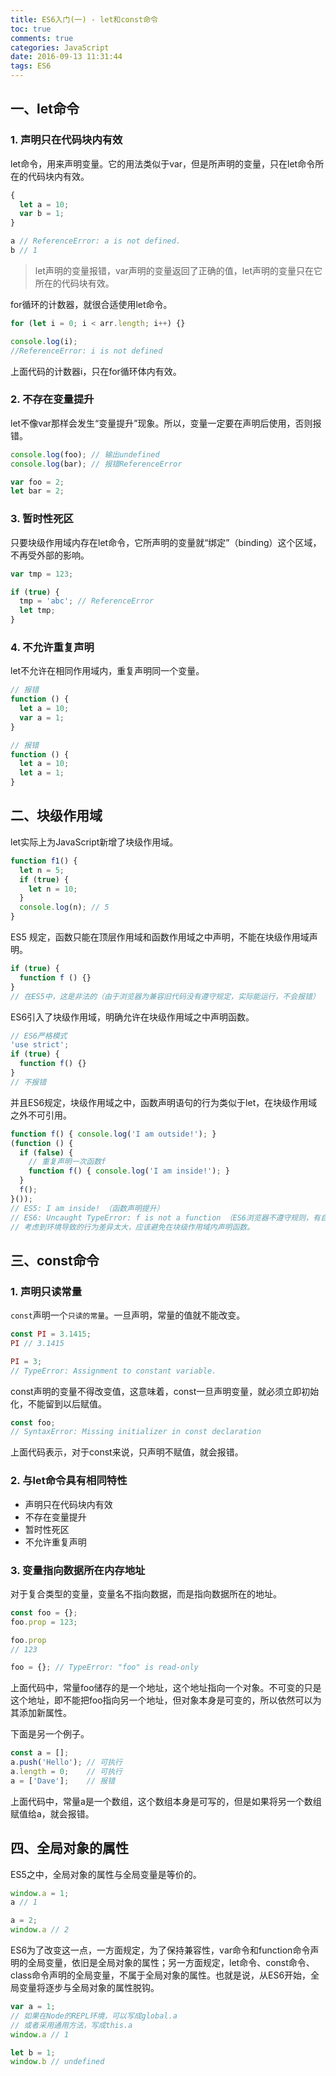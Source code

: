 ```yaml
---
title: ES6入门(一) - let和const命令
toc: true
comments: true
categories: JavaScript
date: 2016-09-13 11:31:44
tags: ES6
---
```


## 一、let命令

### 1. 声明只在代码块内有效

let命令，用来声明变量。它的用法类似于var，但是所声明的变量，只在let命令所在的代码块内有效。

```js
{
  let a = 10;
  var b = 1;
}

a // ReferenceError: a is not defined.
b // 1
```
<!-- more -->
>let声明的变量报错，var声明的变量返回了正确的值，let声明的变量只在它所在的代码块有效。

for循环的计数器，就很合适使用let命令。

```js
for (let i = 0; i < arr.length; i++) {}

console.log(i);
//ReferenceError: i is not defined
```
上面代码的计数器i，只在for循环体内有效。

### 2. 不存在变量提升

let不像var那样会发生“变量提升”现象。所以，变量一定要在声明后使用，否则报错。

```js
console.log(foo); // 输出undefined
console.log(bar); // 报错ReferenceError

var foo = 2;
let bar = 2;
```

### 3. 暂时性死区

只要块级作用域内存在let命令，它所声明的变量就“绑定”（binding）这个区域，不再受外部的影响。
```js
var tmp = 123;

if (true) {
  tmp = 'abc'; // ReferenceError
  let tmp;
}
```

### 4. 不允许重复声明

let不允许在相同作用域内，重复声明同一个变量。
```js
// 报错
function () {
  let a = 10;
  var a = 1;
}

// 报错
function () {
  let a = 10;
  let a = 1;
}
```

## 二、块级作用域

let实际上为JavaScript新增了块级作用域。

```js
function f1() {
  let n = 5;
  if (true) {
    let n = 10;
  }
  console.log(n); // 5
}
```


ES5 规定，函数只能在顶层作用域和函数作用域之中声明，不能在块级作用域声明。

```js
if (true) {
  function f () {}
}
// 在ES5中，这是非法的（由于浏览器为兼容旧代码没有遵守规定，实际能运行，不会报错）
```

ES6引入了块级作用域，明确允许在块级作用域之中声明函数。

```js
// ES6严格模式
'use strict';
if (true) {
  function f() {}
}
// 不报错
```

并且ES6规定，块级作用域之中，函数声明语句的行为类似于let，在块级作用域之外不可引用。

```js
function f() { console.log('I am outside!'); }
(function () {
  if (false) {
    // 重复声明一次函数f
    function f() { console.log('I am inside!'); }
  }
  f();
}());
// ES5: I am inside! （函数声明提升）
// ES6: Uncaught TypeError: f is not a function （ES6浏览器不遵守规则，有自己的行为，类似于var）
// 考虑到环境导致的行为差异太大，应该避免在块级作用域内声明函数。
```

## 三、const命令

### 1. 声明只读常量

`const`声明一个`只读的常量`。一旦声明，常量的值就不能改变。

```js
const PI = 3.1415;
PI // 3.1415

PI = 3;
// TypeError: Assignment to constant variable.
```

const声明的变量不得改变值，这意味着，const一旦声明变量，就必须立即初始化，不能留到以后赋值。

```js
const foo;
// SyntaxError: Missing initializer in const declaration
```

上面代码表示，对于const来说，只声明不赋值，就会报错。

### 2. 与let命令具有相同特性

* 声明只在代码块内有效
* 不存在变量提升
* 暂时性死区
* 不允许重复声明

### 3. 变量指向数据所在内存地址

对于复合类型的变量，变量名不指向数据，而是指向数据所在的地址。

```js
const foo = {};
foo.prop = 123;

foo.prop
// 123

foo = {}; // TypeError: "foo" is read-only
```
上面代码中，常量foo储存的是一个地址，这个地址指向一个对象。不可变的只是这个地址，即不能把foo指向另一个地址，但对象本身是可变的，所以依然可以为其添加新属性。

下面是另一个例子。

```js
const a = [];
a.push('Hello'); // 可执行
a.length = 0;    // 可执行
a = ['Dave'];    // 报错
```
上面代码中，常量a是一个数组，这个数组本身是可写的，但是如果将另一个数组赋值给a，就会报错。

## 四、全局对象的属性

ES5之中，全局对象的属性与全局变量是等价的。

```js
window.a = 1;
a // 1

a = 2;
window.a // 2
```

ES6为了改变这一点，一方面规定，为了保持兼容性，var命令和function命令声明的全局变量，依旧是全局对象的属性；另一方面规定，let命令、const命令、class命令声明的全局变量，不属于全局对象的属性。也就是说，从ES6开始，全局变量将逐步与全局对象的属性脱钩。

```js
var a = 1;
// 如果在Node的REPL环境，可以写成global.a
// 或者采用通用方法，写成this.a
window.a // 1

let b = 1;
window.b // undefined
```


                          
